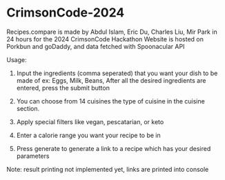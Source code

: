 # CrimsonCode-2024

Recipes.compare is made by Abdul Islam, Eric Du, Charles Liu, Mir Park in 24 hours for the 2024 CrimsonCode Hackathon
Website is hosted on Porkbun and goDaddy, and data fetched with Spoonacular API

Usage: 

1. Input the ingredients (comma seperated) that you want your dish to be made of
    ex: 
    Eggs,
    Milk,
    Beans,
After all the desired ingredients are entered, press the submit button 

2. You can choose from 14 cuisines the type of cuisine in the cuisine section.

3. Apply special filters like vegan, pescatarian, or keto

4. Enter a calorie range you want your recipe to be in

5. Press generate to generate a link to a recipe which has your desired parameters

Note: result printing not implemented yet, links are printed into console
